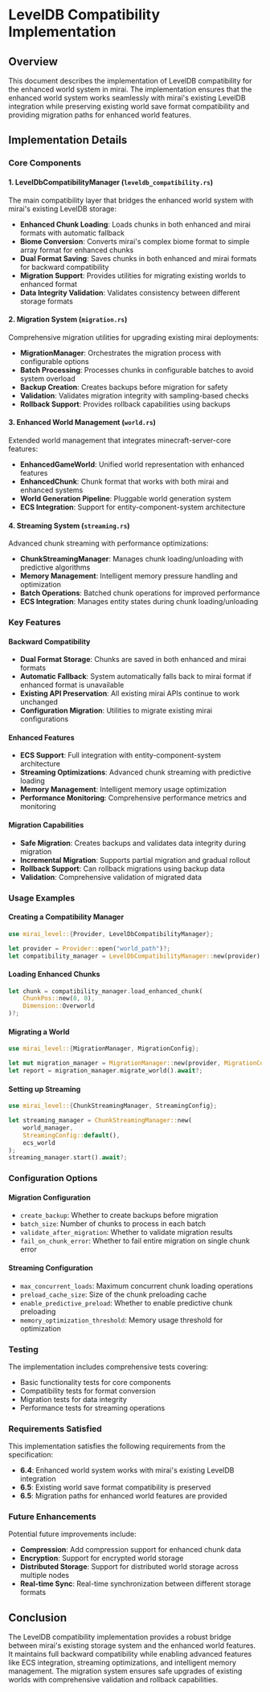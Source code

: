 # LevelDB Compatibility Implementation

## Overview

This document describes the implementation of LevelDB compatibility for the enhanced world system in mirai. The implementation ensures that the enhanced world system works seamlessly with mirai's existing LevelDB integration while preserving existing world save format compatibility and providing migration paths for enhanced world features.

## Implementation Details

### Core Components

#### 1. LevelDbCompatibilityManager (`leveldb_compatibility.rs`)

The main compatibility layer that bridges the enhanced world system with mirai's existing LevelDB storage:

- **Enhanced Chunk Loading**: Loads chunks in both enhanced and mirai formats with automatic fallback
- **Biome Conversion**: Converts mirai's complex biome format to simple array format for enhanced chunks
- **Dual Format Saving**: Saves chunks in both enhanced and mirai formats for backward compatibility
- **Migration Support**: Provides utilities for migrating existing worlds to enhanced format
- **Data Integrity Validation**: Validates consistency between different storage formats

#### 2. Migration System (`migration.rs`)

Comprehensive migration utilities for upgrading existing mirai deployments:

- **MigrationManager**: Orchestrates the migration process with configurable options
- **Batch Processing**: Processes chunks in configurable batches to avoid system overload
- **Backup Creation**: Creates backups before migration for safety
- **Validation**: Validates migration integrity with sampling-based checks
- **Rollback Support**: Provides rollback capabilities using backups

#### 3. Enhanced World Management (`world.rs`)

Extended world management that integrates minecraft-server-core features:

- **EnhancedGameWorld**: Unified world representation with enhanced features
- **EnhancedChunk**: Chunk format that works with both mirai and enhanced systems
- **World Generation Pipeline**: Pluggable world generation system
- **ECS Integration**: Support for entity-component-system architecture

#### 4. Streaming System (`streaming.rs`)

Advanced chunk streaming with performance optimizations:

- **ChunkStreamingManager**: Manages chunk loading/unloading with predictive algorithms
- **Memory Management**: Intelligent memory pressure handling and optimization
- **Batch Operations**: Batched chunk operations for improved performance
- **ECS Integration**: Manages entity states during chunk loading/unloading

### Key Features

#### Backward Compatibility

- **Dual Format Storage**: Chunks are saved in both enhanced and mirai formats
- **Automatic Fallback**: System automatically falls back to mirai format if enhanced format is unavailable
- **Existing API Preservation**: All existing mirai APIs continue to work unchanged
- **Configuration Migration**: Utilities to migrate existing mirai configurations

#### Enhanced Features

- **ECS Support**: Full integration with entity-component-system architecture
- **Streaming Optimizations**: Advanced chunk streaming with predictive loading
- **Memory Management**: Intelligent memory usage optimization
- **Performance Monitoring**: Comprehensive performance metrics and monitoring

#### Migration Capabilities

- **Safe Migration**: Creates backups and validates data integrity during migration
- **Incremental Migration**: Supports partial migration and gradual rollout
- **Rollback Support**: Can rollback migrations using backup data
- **Validation**: Comprehensive validation of migrated data

### Usage Examples

#### Creating a Compatibility Manager

```rust
use mirai_level::{Provider, LevelDbCompatibilityManager};

let provider = Provider::open("world_path")?;
let compatibility_manager = LevelDbCompatibilityManager::new(provider);
```

#### Loading Enhanced Chunks

```rust
let chunk = compatibility_manager.load_enhanced_chunk(
    ChunkPos::new(0, 0), 
    Dimension::Overworld
)?;
```

#### Migrating a World

```rust
use mirai_level::{MigrationManager, MigrationConfig};

let mut migration_manager = MigrationManager::new(provider, MigrationConfig::default());
let report = migration_manager.migrate_world().await?;
```

#### Setting up Streaming

```rust
use mirai_level::{ChunkStreamingManager, StreamingConfig};

let streaming_manager = ChunkStreamingManager::new(
    world_manager,
    StreamingConfig::default(),
    ecs_world
);
streaming_manager.start().await?;
```

### Configuration Options

#### Migration Configuration

- `create_backup`: Whether to create backups before migration
- `batch_size`: Number of chunks to process in each batch
- `validate_after_migration`: Whether to validate migration results
- `fail_on_chunk_error`: Whether to fail entire migration on single chunk error

#### Streaming Configuration

- `max_concurrent_loads`: Maximum concurrent chunk loading operations
- `preload_cache_size`: Size of the chunk preloading cache
- `enable_predictive_preload`: Whether to enable predictive chunk preloading
- `memory_optimization_threshold`: Memory usage threshold for optimization

### Testing

The implementation includes comprehensive tests covering:

- Basic functionality tests for core components
- Compatibility tests for format conversion
- Migration tests for data integrity
- Performance tests for streaming operations

### Requirements Satisfied

This implementation satisfies the following requirements from the specification:

- **6.4**: Enhanced world system works with mirai's existing LevelDB integration
- **6.5**: Existing world save format compatibility is preserved
- **6.5**: Migration paths for enhanced world features are provided

### Future Enhancements

Potential future improvements include:

- **Compression**: Add compression support for enhanced chunk data
- **Encryption**: Support for encrypted world storage
- **Distributed Storage**: Support for distributed world storage across multiple nodes
- **Real-time Sync**: Real-time synchronization between different storage formats

## Conclusion

The LevelDB compatibility implementation provides a robust bridge between mirai's existing storage system and the enhanced world features. It maintains full backward compatibility while enabling advanced features like ECS integration, streaming optimizations, and intelligent memory management. The migration system ensures safe upgrades of existing worlds with comprehensive validation and rollback capabilities.